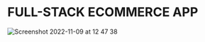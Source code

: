 # FULL-STACK ECOMMERCE APP

![Screenshot 2022-11-09 at 12 47 38](https://user-images.githubusercontent.com/53113092/200822634-2788bbc2-b420-4376-9bac-379893d44d43.png)
